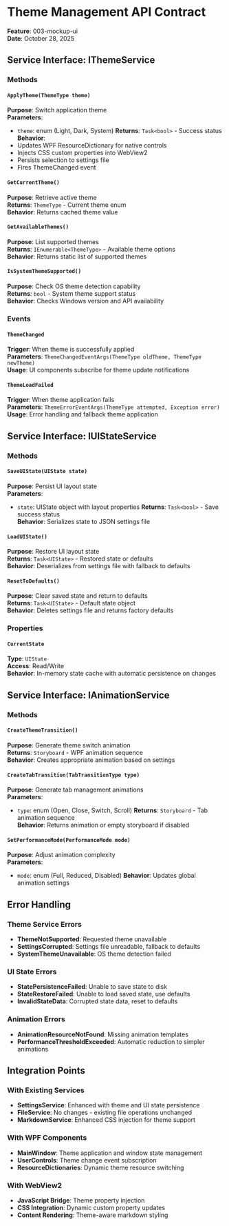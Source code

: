 # Theme Management API Contract

**Feature**: 003-mockup-ui  
**Date**: October 28, 2025

## Service Interface: IThemeService

### Methods

#### `ApplyTheme(ThemeType theme)`
**Purpose**: Switch application theme  
**Parameters**:
- `theme`: enum (Light, Dark, System)
**Returns**: `Task<bool>` - Success status  
**Behavior**:
- Updates WPF ResourceDictionary for native controls
- Injects CSS custom properties into WebView2
- Persists selection to settings file
- Fires ThemeChanged event

#### `GetCurrentTheme()`
**Purpose**: Retrieve active theme  
**Returns**: `ThemeType` - Current theme enum  
**Behavior**: Returns cached theme value

#### `GetAvailableThemes()`
**Purpose**: List supported themes  
**Returns**: `IEnumerable<ThemeType>` - Available theme options  
**Behavior**: Returns static list of supported themes

#### `IsSystemThemeSupported()`
**Purpose**: Check OS theme detection capability  
**Returns**: `bool` - System theme support status  
**Behavior**: Checks Windows version and API availability

### Events

#### `ThemeChanged`
**Trigger**: When theme is successfully applied  
**Parameters**: `ThemeChangedEventArgs(ThemeType oldTheme, ThemeType newTheme)`  
**Usage**: UI components subscribe for theme update notifications

#### `ThemeLoadFailed`
**Trigger**: When theme application fails  
**Parameters**: `ThemeErrorEventArgs(ThemeType attempted, Exception error)`  
**Usage**: Error handling and fallback theme application

## Service Interface: IUIStateService

### Methods

#### `SaveUIState(UIState state)`
**Purpose**: Persist UI layout state  
**Parameters**:
- `state`: UIState object with layout properties
**Returns**: `Task<bool>` - Save success status  
**Behavior**: Serializes state to JSON settings file

#### `LoadUIState()`
**Purpose**: Restore UI layout state  
**Returns**: `Task<UIState>` - Restored state or defaults  
**Behavior**: Deserializes from settings file with fallback to defaults

#### `ResetToDefaults()`
**Purpose**: Clear saved state and return to defaults  
**Returns**: `Task<UIState>` - Default state object  
**Behavior**: Deletes settings file and returns factory defaults

### Properties

#### `CurrentState`
**Type**: `UIState`  
**Access**: Read/Write  
**Behavior**: In-memory state cache with automatic persistence on changes

## Service Interface: IAnimationService

### Methods

#### `CreateThemeTransition()`
**Purpose**: Generate theme switch animation  
**Returns**: `Storyboard` - WPF animation sequence  
**Behavior**: Creates appropriate animation based on settings

#### `CreateTabTransition(TabTransitionType type)`
**Purpose**: Generate tab management animations  
**Parameters**:
- `type`: enum (Open, Close, Switch, Scroll)
**Returns**: `Storyboard` - Tab animation sequence  
**Behavior**: Returns animation or empty storyboard if disabled

#### `SetPerformanceMode(PerformanceMode mode)`
**Purpose**: Adjust animation complexity  
**Parameters**:
- `mode`: enum (Full, Reduced, Disabled)
**Behavior**: Updates global animation settings

## Error Handling

### Theme Service Errors
- **ThemeNotSupported**: Requested theme unavailable
- **SettingsCorrupted**: Settings file unreadable, fallback to defaults
- **SystemThemeUnavailable**: OS theme detection failed

### UI State Errors  
- **StatePersistenceFailed**: Unable to save state to disk
- **StateRestoreFailed**: Unable to load saved state, use defaults
- **InvalidStateData**: Corrupted state data, reset to defaults

### Animation Errors
- **AnimationResourceNotFound**: Missing animation templates
- **PerformanceThresholdExceeded**: Automatic reduction to simpler animations

## Integration Points

### With Existing Services
- **SettingsService**: Enhanced with theme and UI state persistence
- **FileService**: No changes - existing file operations unchanged
- **MarkdownService**: Enhanced CSS injection for theme support

### With WPF Components
- **MainWindow**: Theme application and window state management
- **UserControls**: Theme change event subscription
- **ResourceDictionaries**: Dynamic theme resource switching

### With WebView2
- **JavaScript Bridge**: Theme property injection
- **CSS Integration**: Dynamic custom property updates
- **Content Rendering**: Theme-aware markdown styling
